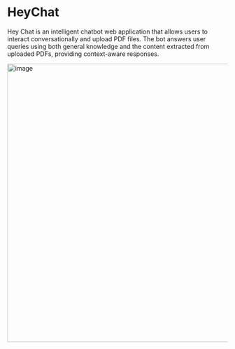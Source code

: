 # HeyChat
Hey Chat is an intelligent chatbot web application that allows users to interact conversationally and upload PDF files. The bot answers user queries using both general knowledge and the content extracted from uploaded PDFs, providing context-aware responses.

<img width="1772" height="637" alt="image" src="https://github.com/user-attachments/assets/f0afff0e-36c3-4873-ae33-83432f6fccc0" />

